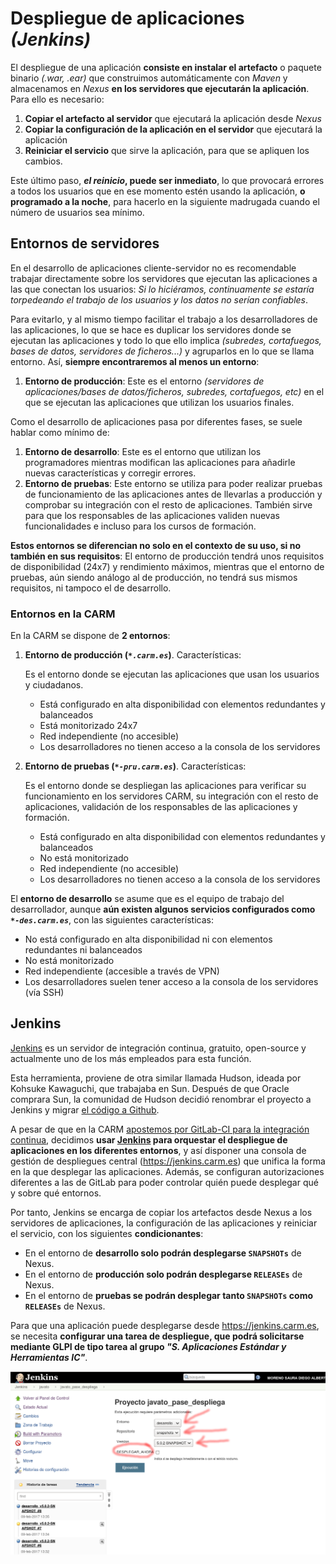 # Despliegue de aplicaciones *(Jenkins)*


El despliegue de una aplicación **consiste en instalar el artefacto** o paquete binario *(.war, .ear)* que construimos automáticamente con *Maven* y almacenamos en *Nexus* **en los servidores que ejecutarán la aplicación**. Para ello es necesario:

1. **Copiar el artefacto al servidor** que ejecutará la aplicación desde *Nexus*
2. **Copiar la configuración de la aplicación en el servidor** que ejecutará la aplicación
3. **Reiniciar el servicio** que sirve la aplicación, para que se apliquen los cambios.

Este último paso, ***el reinicio*, puede ser inmediato**, lo que provocará errores a todos los usuarios que en ese momento estén usando la aplicación, **o programado a la noche**, para hacerlo en la siguiente madrugada cuando el número de usuarios sea mínimo.


## Entornos de servidores
En el desarrollo de aplicaciones cliente-servidor no es recomendable trabajar directamente sobre los servidores que ejecutan las aplicaciones a las que conectan los usuarios: *Si lo hiciéramos, continuamente se estaría torpedeando el trabajo de los usuarios y los datos no serían confiables*.

Para evitarlo, y al mismo tiempo facilitar el trabajo a los desarrolladores de las aplicaciones, lo que se hace es duplicar los servidores donde se ejecutan las aplicaciones y todo lo que ello implica *(subredes, cortafuegos, bases de datos, servidores de ficheros...)* y agruparlos en lo que se llama entorno. Así, **siempre encontraremos al menos un entorno**: 

1. **Entorno de producción**: Este es el entorno *(servidores de aplicaciones/bases de datos/ficheros, subredes, cortafuegos, etc)* en el que se ejecutan las aplicaciones que utilizan los usuarios finales.

Como el desarrollo de aplicaciones pasa por diferentes fases, se suele hablar como mínimo de:

1. **Entorno de desarrollo**: Este es el entorno que utilizan los programadores mientras modifican las aplicaciones para añadirle nuevas características y corregir errores.
2. **Entorno de pruebas**: Este entorno se utiliza para poder realizar pruebas de funcionamiento de las aplicaciones antes de llevarlas a producción y comprobar su integración con el resto de aplicaciones. También sirve para que los responsables de las aplicaciones validen nuevas funcionalidades e incluso para los cursos de formación.

**Estos entornos se diferencian no solo en el contexto de su uso, si no también en sus requisitos**:  El entorno de producción tendrá unos requisitos de disponibilidad (24x7) y rendimiento máximos, mientras que el entorno de pruebas, aún siendo análogo al de producción, no tendrá sus mismos requisitos, ni tampoco el de desarrollo.


### Entornos en la CARM

En la CARM se dispone de **2 entornos**:

1. **Entorno de producción (*```*.carm.es```*)**. Características:

	Es el entorno donde se ejecutan las aplicaciones que usan los usuarios y ciudadanos.

	* Está configurado en alta disponibilidad con elementos redundantes y balanceados
	* Está monitorizado 24x7
	* Red independiente (no accesible)
	* Los desarrolladores no tienen acceso a la consola de los servidores
  
2. **Entorno de pruebas (*```*-pru.carm.es```*)**. Características:

	Es el entorno donde se despliegan las aplicaciones para verificar su funcionamiento en los servidores CARM, su integración con el resto de aplicaciones, validación de los responsables de las aplicaciones y formación.

	* Está configurado en alta disponibilidad con elementos redundantes y balanceados
	* No está monitorizado
	* Red independiente (no accesible)
	* Los desarrolladores no tienen acceso a la consola de los servidores


El **entorno de desarrollo** se  asume que es el equipo de trabajo del desarrollador, aunque **aún existen algunos servicios configurados como *```*-des.carm.es```***, con las siguientes características:

* No está configurado en alta disponibilidad ni con elementos redundantes ni balanceados
* No está monitorizado
* Red independiente (accesible a través de VPN)
* Los desarrolladores suelen tener acceso a la consola de los servidores (vía SSH)


## Jenkins
[Jenkins](https://www.jenkins.io/) es un servidor de integración continua, gratuito, open-source y actualmente uno de los más empleados para esta función.

Esta herramienta, proviene de otra similar llamada Hudson, ideada por Kohsuke Kawaguchi, que trabajaba en Sun. Después de que Oracle comprara Sun, la comunidad de Hudson decidió renombrar el proyecto a Jenkins y migrar [el código a Github](https://github.com/jenkinsci). 

A pesar de que en la CARM [apostemos por GitLab-CI para la integración continua](Guia-CI.md),  decidimos **usar [Jenkins](https://jenkins.carm.es) para orquestar el despliegue de aplicaciones en los diferentes entornos**, y así disponer una consola de gestión de despliegues central (https://jenkins.carm.es) que unifica la forma en la que desplegar las aplicaciones. Además, se configuran autorizaciones diferentes a las de GitLab para poder controlar quién puede desplegar qué y sobre qué entornos.

Por tanto, Jenkins se encarga de copiar los artefactos desde Nexus a los servidores de aplicaciones, la configuración de las aplicaciones y reiniciar el servicio, con los siguientes **condicionantes**:

* En el entorno de **desarrollo solo podrán desplegarse ```SNAPSHOTs```** de Nexus.
* En el entorno de **producción solo podrán desplegarse ```RELEASEs```** de Nexus.
* En el entorno de **pruebas se podrán desplegar tanto ```SNAPSHOTs``` como ```RELEASEs```** de Nexus.


Para que una aplicación puede desplegarse desde https://jenkins.carm.es, se necesita **configurar una tarea de despliegue, que podrá solicitarse mediante GLPI de tipo tarea al grupo *"S. Aplicaciones Estándar y Herramientas IC"***.

![Jenkins](imagenes/GuiaCD-001.png)
